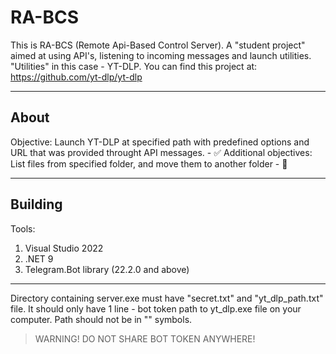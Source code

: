 # RA-BCS

This is RA-BCS (Remote Api-Based Control Server). A "student project" aimed at using API's, listening to incoming messages and launch utilities.
"Utilities" in this case - YT-DLP. You can find this project at: https://github.com/yt-dlp/yt-dlp

____

## About

Objective: Launch YT-DLP at specified path with predefined options and URL that was provided throught API messages. - :white_check_mark:
Additional objectives: List files from specified folder, and move them to another folder - :black_square_button:

____

## Building

Tools:
1. Visual Studio 2022
2. .NET 9
3. Telegram.Bot library (22.2.0 and above)

____

Directory containing server.exe must have "secret.txt" and "yt_dlp_path.txt" file.
It should only have 1 line - bot token path to yt_dlp.exe file on your computer.
Path should not be in "" symbols.

> WARNING! DO NOT SHARE BOT TOKEN ANYWHERE!